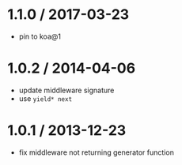 
1.1.0 / 2017-03-23
==================

 * pin to koa@1

1.0.2 / 2014-04-06
==================

 * update middleware signature
 * use `yield* next`

1.0.1 / 2013-12-23
==================

 * fix middleware not returning generator function

